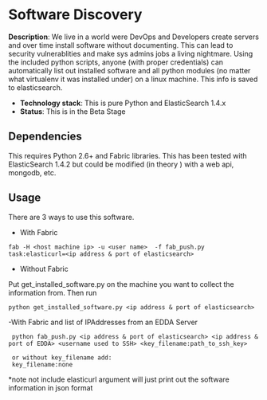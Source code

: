 
# Software Discovery

**Description**:  We live in a world were DevOps and Developers create servers and over time install software
without documenting.  This can lead to security vulnerablities and make sys admins jobs a living nightmare.  Using the
included python scripts, anyone (with proper credentials) can automatically list out installed software and all python modules
(no matter what virtualenv it was installed under) on a linux machine. This info is saved to elasticsearch.

  - **Technology stack**:  This is pure Python and ElasticSearch 1.4.x
  - **Status**:  This is in the Beta Stage


## Dependencies

This requires Python 2.6+ and Fabric libraries. This has been tested with ElasticSearch 1.4.2 but could be modified
(in theory ) with a web api, mongodb, etc.



## Usage

There are 3 ways to use this software.
  - With Fabric
```
fab -H <host machine ip> -u <user name>  -f fab_push.py  task:elasticurl=<ip address & port of elasticsearch>
```
  - Without Fabric

Put get_installed_software.py on the machine you want to collect the information from. Then run
```
python get_installed_software.py <ip address & port of elasticsearch>
```

 -With Fabric and list of IPAddresses from an EDDA Server
```
 python fab_push.py <ip address & port of elasticsearch> <ip address & port of EDDA> <username used to SSH> <key_filename:path_to_ssh_key>

 or without key_filename add:
 key_filename:none
```




*note not include elasticurl argument will just print out the software information in json format
